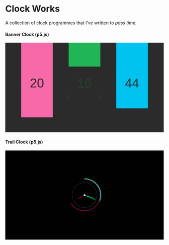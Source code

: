 # Clock Works

A collection of clock programmes that I've written to *pass time.*

#### Banner Clock (p5.js)
![Banner Clock Wallpaper](screenshots/banner.png)

#### Trail Clock (p5.js)
![Trail Clock Wallpaper](screenshots/trail.png)